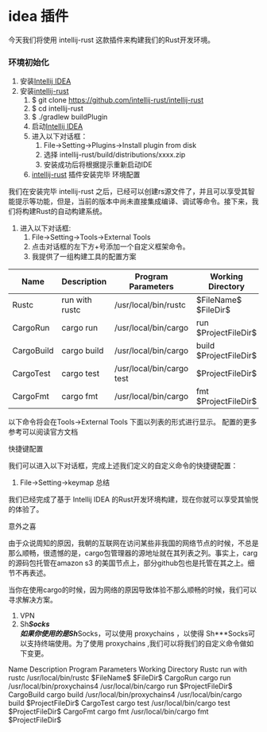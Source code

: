 # idea 插件

今天我们将使用 intellij-rust 这款插件来构建我们的Rust开发环境。

### 环境初始化

1. 安装[Intellij IDEA](https://www.jetbrains.com/idea/)
2. 安装[intellij-rust](https://github.com/intellij-rust/intellij-rust) 
    1. $  git clone https://github.com/intellij-rust/intellij-rust 
    2. $  cd intellij-rust 
    3. $ ./gradlew buildPlugin
    4. 启动[Intellij IDEA](https://www.jetbrains.com/idea/)
    5. 进入以下对话框：
        1.  File->Setting->Plugins->Install plugin from disk
        2.  选择 intellij-rust/build/distributions/xxxx.zip
        3. 安装成功后将根据提示重新启动IDE
    6. [intellij-rust](https://github.com/intellij-rust/intellij-rust)  插件安装完毕
环境配置

我们在安装完毕 intellij-rust 之后，已经可以创建rs源文件了，并且可以享受其智能提示等功能，但是，当前的版本中尚未直接集成编译、调试等命令。接下来，我们将构建Rust的自动构建系统。

1. 进入以下对话框:
    1. File->Setting->Tools->External Tools
    2. 点击对话框的左下方+号添加一个自定义框架命令。
    3. 我提供了一组构建工具的配置方案

Name      |	Description     |		Program	Parameters  |		Working Directory
--------- | --------------- | ------------------------- | -------------------------
Rustc     |run with rustc	|	/usr/local/bin/rustc    |	\$FileName\$	\$FileDir\$
CargoRun  |	cargo run	    |	/usr/local/bin/cargo	|	run	\$ProjectFileDir\$
CargoBuild|		cargo build |		/usr/local/bin/cargo|		build	\$ProjectFileDir\$
CargoTest |		cargo test  |  /usr/local/bin/cargo	test|		\$ProjectFileDir\$
CargoFmt  |		cargo fmt	|	/usr/local/bin/cargo	|	fmt	\$ProjectFileDir\$
 

以下命令将会在Tools->External Tools 下面以列表的形式进行显示。 配置的更多参考可以阅读官方文档

快捷键配置

我们可以进入以下对话框，完成上述我们定义的自定义命令的快捷键配置：

1. File->Setting->keymap 
总结

我们已经完成了基于 Intellij IDEA 的Rust开发环境构建，现在你就可以享受其愉悦的体验了。

意外之喜

由于众说周知的原因，我朝的互联网在访问某些非我国的网络节点的时候，不总是那么顺畅，很遗憾的是，cargo包管理器的源地址就在其列表之列。事实上，carg的源码包托管在amazon s3 的美国节点上，部分github包也是托管在其之上。细节不再表述。

当你在使用cargo的时候，因为网络的原因导致体验不那么顺畅的时候，我们可以寻求解决方案。

1. VPN
2. Sh***Socks                                
如果你使用的是Sh***Socks，可以使用 proxychains ，以使得 Sh***Socks可以支持终端使用。为了使用 proxychains ,我们可以将我们的自定义命令做如下变更。

Name	Description	Program	Parameters	Working Directory
Rustc	run with rustc	/usr/local/bin/rustc	\$FileName\$	\$FileDir\$
CargoRun	cargo run	/usr/local/bin/proxychains4	/usr/local/bin/cargo run	\$ProjectFileDir\$
CargoBuild	cargo build	/usr/local/bin/proxychains4	/usr/local/bin/cargo build	\$ProjectFileDir\$
CargoTest	cargo test	/usr/local/bin/cargo	test	\$ProjectFileDir\$
CargoFmt	cargo fmt	/usr/local/bin/cargo	fmt	\$ProjectFileDir\$

